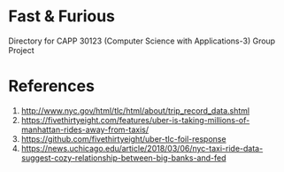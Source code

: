 # Fast & Furious
Directory for CAPP 30123 (Computer Science with Applications-3) Group Project

# References
1. http://www.nyc.gov/html/tlc/html/about/trip_record_data.shtml
2. https://fivethirtyeight.com/features/uber-is-taking-millions-of-manhattan-rides-away-from-taxis/
3. https://github.com/fivethirtyeight/uber-tlc-foil-response
4. https://news.uchicago.edu/article/2018/03/06/nyc-taxi-ride-data-suggest-cozy-relationship-between-big-banks-and-fed
